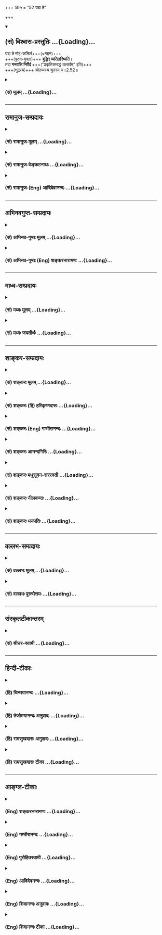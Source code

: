 +++
title = "52 यदा ते"

+++
<div class="js_include" newlevelforh1="2" title="(सं) विश्वास-प्रस्तुतिः" unfilled url="/mahAbhAratam/shlokashaH/06-bhIShma-parva/03-bhagavad-gItA-parva/saMskRtam/vishvAsa-prastutiH/02_sAnkhya-yogaH_sarva-/52_yadA_te.md">
<details open><summary><h2>(सं) विश्वास-प्रस्तुतिः ...{Loading}...</h2></summary>

यदा ते मोह-कलिलं+++(=गहनं)+++  
+++(पुरुष-युक्ता)+++ **बुद्धिर् व्यतितरिष्यति**।  
तदा **गन्तासि निर्वेदं** +++("प्रकृतिसम्बद्धं तत्सर्वम्" इति)+++  
+++(क्षुद्रस्य)+++ श्रोतव्यस्य श्रुतस्य च॥2.52॥
</details>
</div>
<div class="js_include collapsed" newlevelforh1="3" title="(सं) मूलम्" unfilled url="/mahAbhAratam/shlokashaH/06-bhIShma-parva/03-bhagavad-gItA-parva/saMskRtam/mUlam/02_sAnkhya-yogaH_sarva-/52_yadA_te.md">
<details><summary><h3>(सं) मूलम् ...{Loading}...</h3></summary>

यदा ते मोहकलिलं बुद्धिर्व्यतितरिष्यति।  
तदा गन्तासि निर्वेदं श्रोतव्यस्य श्रुतस्य च।।2.52।।
</details>
</div>


_________________
## रामानुज-सम्प्रदायः
<div class="js_include collapsed" newlevelforh1="3" title="(सं) रामानुजः मूलम्" unfilled url="/mahAbhAratam/shlokashaH/06-bhIShma-parva/03-bhagavad-gItA-parva/saMskRtam/rAmAnujaH/mUlam/02_sAnkhya-yogaH_sarva-/52_yadA_te.md">
<details><summary><h3>(सं) रामानुजः मूलम् ...{Loading}...</h3></summary>

।।2.52।। उक्तप्रकारेण कर्मणि वर्तमानस्य तया वृत्त्या निर्धूतकल्मषस्य
**ते बुद्धिः यदा मोहकलिलम्** अत्यल्पफलसङ्गहेतुभूतं मोहरूपं कलुषं
**व्यतितरिष्यति।** तदा अस्मत्त इतः पूर्वं त्याज्यतया श्रुतस्य फलादेः
इतः पश्चात् **श्रोतव्यस्य** च कृते स्वयम् एव निर्वेदं गन्तासि
गमिष्यसि।  
योगे त्विमां श्रृणु इत्यादिना उक्तस्य आत्मयाथात्म्यज्ञानपूर्वकस्य
बुद्धिविशेषसंस्कृतकर्मानुष्ठानस्य लक्षणभूतं योगाख्यं फलम् आह  

</details>
</div>
<div class="js_include collapsed" newlevelforh1="3" title="(सं) रामानुजः वेङ्कटनाथः" unfilled url="/mahAbhAratam/shlokashaH/06-bhIShma-parva/03-bhagavad-gItA-parva/saMskRtam/rAmAnujaH/venkaTanAthaH/02_sAnkhya-yogaH_sarva-/52_yadA_te.md">
<details><summary><h3>(सं) रामानुजः वेङ्कटनाथः ...{Loading}...</h3></summary>

।।2.52।। यदा इति श्लोकेन मोहतरणहेतुं प्रकृतं दर्शयति उक्तेति।
पुण्यपापरूपसांसारिककर्मणा हि  
मोहः स च फलाभिसन्ध्यादिरहितकर्मणा निवर्त्यः। ततः कारणाभावात्कार्याभाव
इति भावः। अत्यल्पफलसङ्गहेतुभूतमित्यनेन मोहस्येदानीं
निर्वेदप्रतिबन्धकत्वमुच्यते। मोहस्वरूपातिरिक्तस्य तत्साध्यस्य
कालुष्यस्याभावात्मोहरूपमित्युक्तम्। कलुषशब्दोऽत्र कालुष्यपरः। अस्मत्त इति
आप्ततमेभ्य इति भावः। त्याज्यतयेति निर्वेदयोगत्वायोक्तम्। न हि श्रोतव्येषु
श्रुतेषु च उपादेयांशो निर्वेदहेतुः। यद्वाश्रोतव्यस्य
इत्यस्योपादेयत्वायश्रुतस्य इत्यत्र त्याज्यतयेति विशेषणम्।
हेयसङ्गमुपादेयवैतृष्ण्यं च परामृश्य भवति हि निर्वेदः। स च स्वावज्ञारूपः।
यथाहुर्गन्धर्ववेदिनः तत्त्वज्ञानापदीर्ष्यादेर्निर्वेदः स्वावमाननम्
द.रू.4।9 इति। श्रोतव्यस्येत्यादेः सम्बन्धसामान्यषष्ठ्या
विवक्षितविशेषकथनं कृत इति। स्वयमेवेति। अस्मद्वाक्यादिनिरपेक्ष
इत्यर्थः। गन्तासि इत्यत्र पदभेदभ्रमं निरस्यति गमिष्यसीति। गन्तासि इत्यत्र
द्वितीयान्वयात्तृजन्तत्वं न युज्यते। तृन्नन्तत्वे तु भविष्यत्त्वविवक्षा
न स्वारसिकी। अतो लु़डन्ततयैकपद्यं युक्तम्। एवंजेतासि इति वक्ष्यमाणेऽपि।
अनद्यतनविहितलुडन्तोऽपिशब्दोव्यतितरिष्यति इत्येतत्तुल्यतया
भविष्यन्मात्रार्थेन व्याख्यात इति।  
  
  

</details>
</div>
<div class="js_include collapsed" newlevelforh1="3" title="(सं) रामानुजः (Eng) आदिदेवानन्दः" unfilled url="/mahAbhAratam/shlokashaH/06-bhIShma-parva/03-bhagavad-gItA-parva/saMskRtam/rAmAnujaH/english/AdidevAnandaH/02_sAnkhya-yogaH_sarva-/52_yadA_te.md">
<details><summary><h3>(सं) रामानुजः (Eng) आदिदेवानन्दः ...{Loading}...</h3></summary>

2.52 If you act in this manner and get freed from impurities, your intellect will pass beyond the tangle of delusion. The dense impurity of sin is the nature of that delusion which generates attachment to infinitesimal results, of which you have already heard much from us and will hear more later on. You will then immediately feel, of your own accord, renunciation or feeling of disgust for them all. Sri Krsna now teaches the goal called self-realisation (Yoga) which results from the performance of duty as taught in the passage beginning with 'Now, listen to this with regard to Karma Yoga' (2.39) which is based on the knowledge of the real nature of the self gained through the refinement of the mind.

</details>
</div>


_________________
## अभिनवगुप्त-सम्प्रदायः
<div class="js_include collapsed" newlevelforh1="3" title="(सं) अभिनव-गुप्तः मूलम्" unfilled url="/mahAbhAratam/shlokashaH/06-bhIShma-parva/03-bhagavad-gItA-parva/saMskRtam/abhinava-guptaH/mUlam/02_sAnkhya-yogaH_sarva-/52_yadA_te.md">
<details><summary><h3>(सं) अभिनव-गुप्तः मूलम् ...{Loading}...</h3></summary>

।।2.54 2.55।। यदा ते इति। श्रुतीति। तत्र च योगबुद्धिप्राप्त्यबसरे तव
स्फुटमेवेदमभिज्ञानम् श्रोतव्यस्य +++(S omits श्रोतव्यस्य)+++ श्रुतस्य
अभिलष्यमाणस्य च +++(N वा instead of च)+++ आगमस्य उभस्यापि निर्वेदभावत्वम् +++(SK
भाक्त्वम्)+++। अनेन चेदमुक्तम् अविद्यापद +++(N अविद्यमद)+++
निपतितप्रमात्रनुग्राहकशास्त्रश्रवणसंस्कारविप्रलम्भमहिमा अयं यत्
तवास्थाने कुलक्षयादिदोषदर्शनम्। तत्तु तथाशासनबहुमानविगलने विगलिष्यति
इति।  

</details>
</div>
<div class="js_include collapsed" newlevelforh1="3" title="(सं) अभिनव-गुप्तः (Eng) शङ्करनारायणः" unfilled url="/mahAbhAratam/shlokashaH/06-bhIShma-parva/03-bhagavad-gItA-parva/saMskRtam/abhinava-guptaH/english/shankaranArAyaNaH/02_sAnkhya-yogaH_sarva-/52_yadA_te.md">
<details><summary><h3>(सं) अभिनव-गुप्तः (Eng) शङ्करनारायणः ...{Loading}...</h3></summary>

2.52 See Comment under 2.53

</details>
</div>


_________________
## माध्व-सम्प्रदायः
<div class="js_include collapsed" newlevelforh1="3" title="(सं) मध्वः मूलम्" unfilled url="/mahAbhAratam/shlokashaH/06-bhIShma-parva/03-bhagavad-gItA-parva/saMskRtam/madhvaH/mUlam/02_sAnkhya-yogaH_sarva-/52_yadA_te.md">
<details><summary><h3>(सं) मध्वः मूलम् ...{Loading}...</h3></summary>

।।2.52।। कियत्पर्यन्तमवश्यं कर्तव्यानि मुमुक्षुणैवं कर्माणीत्याह यदेति।
निर्वेदं नितरां लाभम्। प्रयोगात् तस्माद्ब्राह्मणः पाण्डित्यं निर्विद्य
बृ.उ.3।5।1 इत्यादि। न हि तत्र वैराग्यमुपपद्यते तथा सति पाण्डित्यादिति
स्यात्।  
न च ज्ञानिनां भगवन्महिमादिश्रवणेन विरक्तिर्भवति। आत्मारामा हि मुनयो
निर्ग्राह्या (निर्ग्रन्था) अप्युरुक्रमे। कुर्वन्त्यहैतुकीं
भक्तिमित्थम्भूतगुणो हरिः भाग.1।7।10 इति वचनात् अनुष्ठानाच्च शुकादीनाम्।
न च तेषां फलं सुखं नास्ति तस्यैव महत्सुखत्वात्। तेषांया
निर्वृतिस्तनुभृतां तव पादपद्मध्यानाद्भवज्जनकथाश्रवणेन वा स्यात्।
साब्रह्मणि स्वमहिमन्यपि नाथ मा भूत्किम्वन्तकासि लुलितात्पततां विमानात्
भाग.4।9।10 इत्यादिवचनात्। तेषामप्युपासनादिफलस्य साधितत्वात्
तारतम्याधिगतेश्च।  
तथाहि यदि तारतम्यं न स्यात्नात्यन्तिकं विगणयन्त्यपि ते प्रसादं
भाग.3।15।48नैकात्मतां मे स्पृहयन्ति केचित् भाग.2।25।34एकत्वमप्युत
दीयमानं न गृह्णन्ति इति मुक्तिमप्यनिच्छतामपि मोक्ष एव फलम्। तमिच्छतामपि
भवति सुप्रतीकादीनाम्। कथमनिच्छतां स्तुतिरुपपन्ना स्यात् वचनाच्च। यथा
भक्तिविशेषोऽत्र दृश्यते पुरुषोत्तमे। तथा मुक्तिविशेषोऽपि ज्ञानिनां
लिङ्गभेदने इति। योगिनां भिन्नलिङ्गानामाविर्भूतस्वरूपिणाम्। प्राप्तानां
परमानन्दं तारतम्यं सदैव हि इति। न त्वामतिशयिष्यन्ति मुक्तावपि कदाचन।
मद्भक्तियोगाज्ज्ञानाच्च सर्वानतिशयिष्यसि इति च। साम्यवचनं तु
प्राचुर्यविषयम् दुःखाभावविषयं च। तथा चोक्तम् दुःखाभावः परानन्दो
लिङ्गभेदः समो मतः। तथापि परमानन्दो ज्ञानभेदात्तु भिद्यते इति
नारायणाष्टाक्षरकल्पे। अतो न वैराग्यं श्रुतादावत्र विवक्षितम्। न च
सङ्कोचे मानं किञ्चिद्विद्यमान इतरत्र प्रयोगे महद्भिः श्रवणीयस्य श्रुतस्य
च वेदादेः फलं प्राप्स्यसीत्यर्थः।  

</details>
</div>
<div class="js_include collapsed" newlevelforh1="3" title="(सं) मध्वः जयतीर्थः" unfilled url="/mahAbhAratam/shlokashaH/06-bhIShma-parva/03-bhagavad-gItA-parva/saMskRtam/madhvaH/jayatIrthaH/02_sAnkhya-yogaH_sarva-/52_yadA_te.md">
<details><summary><h3>(सं) मध्वः जयतीर्थः ...{Loading}...</h3></summary>

।।2.52।। यदा ते इति श्लोके योगसम्बन्धि न किमप्युच्यत इत्यतस्तत्सङ्गतिमाह
**किय**दिति। एवं फलकामनादिवर्जितानि
ईश्वराराधनरूपाणीत्याकाङ्क्षायामाहेत्यर्थः। नन्वियमाकाङ्क्षैवानुपपन्ना
योगो हि ज्ञानफलसाधनतयोपदिष्टः साधनं च साध्यप्राप्तिपर्यन्तमनुष्टेयमिति
प्रसिद्धमेव। नियतपूर्वक्षणवृत्ति कारणं इति तल्लक्षणम्। उच्यते योगो हि न
साक्षाज्ज्ञानसाधनम् किन्तु श्रवणादिकमेव प्रमितेः प्रमाणफलत्वात्।
योगस्त्वदृष्टद्वारा सत्त्वशुद्धिमुत्पाद्य श्रवणादीनामुपकरोति उपकारस्य च
द्वयी गतिर्दृष्टा अतो युक्तैवेयमाकाङ्क्षेति। तथापि जिज्ञासुनेति
वक्तव्यम्। सत्यम् मोक्षसाधनज्ञानार्थिनेत्येतावतोऽर्थस्य ग्रहणाय
मुमुक्षुणेत्युक्तम्। निर्वेदं वैराग्यमित्यन्यथाप्रतीतिनिरासायाह
**निर्वेद**मिति। ननु निरः पूर्वो विदिर्वैराग्ये रूढः  
  
तत्कुतो लाभार्थतेत्यत आह **प्रयोगादि**ति। अस्यामपि श्रुतौ
वैराग्यार्थता किं न स्यात् इत्यत आह  **न ही**ति। कुतो नोपपद्यत इत्यत
आह **तथा सती**ति। जुगुप्साविरामप्रमादार्थानामुपसङ्ख्यानम् इति
कात्यायनवचनात्पाण्डित्यस्य विरामार्थधातुयोगबलेनापादानत्वप्राप्तौ अपादाने
पञ्चमी स्यात् न द्वितीयेत्यर्थः। इदमत्राभिप्रेतम् निरुपसर्गः
सत्तार्थस्यैव विदेरर्थं बाधित्वा तं वैराग्यार्थं व्यवस्थापयति निर्विद्यत
इति कर्तरि प्रयोगदर्शनात्। लाभार्थस्य विदेरर्थं विशिनष्ट्येव
केवलम्। निर्विन्दतिनिर्विन्दते इति वैराग्ये तत्प्रयोगादर्शनादिति।
अथवाऽस्तु सर्वत्र निरो धात्वर्थबाधकत्वम् विशेषकत्वमपि क्वचित् किं न
स्यात् व्याददातीत्यादावुभयदर्शनादिति।  
न केवलं गीतायां प्रयोगाल्लाभार्थता किन्तु वैराग्यार्थतानुपपत्तेश्चेत्याह
**न चे**ति। अनेनान्तःकरणस्य मोहकलिलातिक्रमो नाम ज्ञानप्राप्तिरिति
सूचितं भवति। आदिपदेन तदुपयुक्तं गृह्यते कुतो न भवति इत्यत आह
**आत्मारामा** इति। भक्तिं श्रवणादिलक्षणाम्। कस्य वा महतीमेतामात्मारामः
समभ्यसत् इत्यस्योत्तरत्वात् अनुष्ठानाच्च श्रवणादेरिति शेषः। ननु
शुक्रादीनां श्रवणाद्यनुष्ठानेऽपि फलं नास्ति तत्फलस्य ज्ञानस्य
प्राप्तत्वात्। फलाभावानुसन्धानमेव चात्र वैराग्यशब्देनाभिप्रेतम्। यथाऽऽह
मायावादीतदा श्रोतव्यं श्रुतं च निष्फलं प्रतिपद्यत इत्यभिप्रायः शां.भा.
इति। अनुष्ठानं तु लोकसङ्ग्रहार्थं संस्काराद्वेत्यत आह **न चे**ति। कुतो
नेत्यत आह **तस्यैवे**ति। तस्यैव श्रवणादेरेव स्थान्यादेशोक्तिव्यत्ययेन
द्वन्द्वेऽल्पाच्तरस्य परनिपातेन चआन्महतः समानाधिकरणजातीययोः अष्टा.6।3।46
इत्यस्य विधेरनित्यत्वज्ञापनात्महत्तत्त्वाद्विकुर्वाणात् भाग.3।5।29
इत्यादिप्रयोगदर्शनाच्च महत्सुखत्वादिति युक्तम्। तथापि श्रवणादिकमेव कथं
सुखम् उत्तरक्षण एव महासुखोदयादैक्योषचार इत्यदोषः। तिष्ठतु तावत्
कालान्तरभावि महत्फलमित्येवशब्दः। नन्वस्मदादीनां श्रवणोत्तरक्षणे सुखं
नोत्पद्यत इत्यत आह **तेषा**मिति रसिकानामित्यर्थः। न हि
पितृजीवनादिवार्ताश्रवणेनान्येषामिव न पुत्रस्यापि सुखेनोत्पत्तव्यमिति।
अस्तु सम्भावना निश्चयस्तु कुतः इत्यत आह **ये**ति। भवतो भवज्जनानां च
स्वमहिमन्याविर्भूतस्वरूपे आब्रह्मण्यल्पमुक्ते। न केवलं तात्कालिकं सुखं
तत्फलम् किन्तु मुक्तावानन्दवृद्धिश्चेत्याह **तेषा**मिति। ज्ञानिनामपि
ज्ञानोत्तरस्याप्यनुष्ठानस्य यदि फलं
स्यात्तर्ह्यनुष्ठानस्यैकविध्यनियमासम्भवात्। स्वर्गवदपवर्गेऽपि तारतम्यं
प्रसज्येत। न च तद्युक्तम् अप्रमाणिकत्वात् प्रमाणविरुद्धत्वाच्चेत्यतो
नेदमनिष्टमिति भावेनाह **तारतम्ये**ति। प्रमाणविरोधाभावाच्चेति चार्थः।  
कुतः प्रमाणान्मुक्ततारतम्याधिगतिः इत्यतोऽर्थापत्तिं तावदाह
**तथाही**ति। यदि मुक्तानां तारतम्यं न स्यात् तदा
मुक्तिमप्यनिच्छतामेकान्तिनां मोक्षमात्रफलं तं मोक्षमिच्छतामपि
सुप्रतीकादीनां मोक्षो भवतीत्यङ्गीकार्य स्यात्। तथा च नात्यन्तिकमिति
मोक्षमनिच्छतां स्तुतिः कथमुपपन्ना स्यात् निमित्ताभावात् अतः
स्तुत्यन्यथानुपपत्त्येच्छतां मुक्तेरनिच्छतां मुक्तिरधिकेति गम्यते
इत्यर्थः। आत्यन्तिकं मुक्तिहेतुम्। एकात्मतां सायुज्यम्। एकत्वमपि तदेव।
आगमाच्च तारतम्याधिगतिरित्याह **वचनाच्चे**ति। आविर्भूतस्वरूपिणामिति
कर्मधारयादतिशयार्थे इनिः। अनेन
जीवन्मुक्तावैश्वर्यतारतम्येनार्थापत्तेरन्यथोपपत्तिः परिहृतालिङ्गभेदने
भिन्नलिङ्गानां इत्याद्युक्तेः। परमं साम्यमुपैति मुं.उ.3।1।3
इत्यादिवचनविरुद्धं मुक्ततारतम्यमित्यत आह **साम्ये**ति। प्राचुर्यं
पूर्णत्वम्। कुत एतत् उक्तप्रमाणविरोधात् विशेषवचनाच्चेत्याह
**तथाचे**ति। यद्यपि परानन्दोऽलम्बुद्धिगोचरत्वमात्रेण समः तथापि न च
ज्ञानिनामित्यादिनोक्तमर्थमुपसंहरति **अत** इति। अस्तु तर्हि
भगवन्महिमादिव्यतिरिक्तश्रुतादौ वैराग्यमत्र विवक्षितमित्यत आह **न
चे**ति। निर्वेदशब्दस्य वैराग्यार्थकत्वे निश्चिते
तद्बलाच्छ्रोतव्यादिशब्दस्यार्थसङ्कोचः क्रियेतापि। इतरत्र नितरां लाभे
तस्य प्रयोगे विद्यमाने निर्मूलं सङ्कोचकल्पनमित्यर्थः। ननु लाभार्थतायामपि
असच्छास्त्रादिव्युदासाय सङ्कोचः कार्य एवेत्याह **महद्भि**रिति।
अयोग्यतयैव तन्निरासः प्रकरणाद्वेति भावः।  

</details>
</div>


_________________
## शाङ्कर-सम्प्रदायः
<div class="js_include collapsed" newlevelforh1="3" title="(सं) शङ्करः मूलम्" unfilled url="/mahAbhAratam/shlokashaH/06-bhIShma-parva/03-bhagavad-gItA-parva/saMskRtam/shankaraH/mUlam/02_sAnkhya-yogaH_sarva-/52_yadA_te.md">
<details><summary><h3>(सं) शङ्करः मूलम् ...{Loading}...</h3></summary>

।।2.52।।  
  
**यदा** यस्मिन्काले **ते** तव **मोहकलिलं** मोहात्मकमविवेकरूपं
कालुष्यं येन आत्मानात्मविवेकबोधं कलुषीकृत्य विषयं प्रत्यन्तःकरणं
प्रवर्तते तत् तव **बुद्धिः व्यतितरिष्यति** व्यतिक्रमिष्यति
अतिशुद्धभावमापत्स्यते इत्यर्थः। **तदा** तस्मिन् काले **गन्तासि**
प्राप्स्यसि **निर्वेदं** वैराग्यं **श्रोतव्यस्य श्रुतस्य च** तदा
श्रोतव्यं श्रुतं च ते निष्फलं प्रतिभातीत्यभिप्रायः।।  
मोहकलिलात्ययद्वारेण लब्धात्मविवेकजप्रज्ञः कदा कर्मयोगजं फलं
परमार्थयोगमवाप्स्यामीति चेत् तत् श्रृणु  
  

</details>
</div>
<div class="js_include collapsed" newlevelforh1="3" title="(सं) शङ्करः (हि) हरिकृष्णदासः" unfilled url="/mahAbhAratam/shlokashaH/06-bhIShma-parva/03-bhagavad-gItA-parva/saMskRtam/shankaraH/hindI/harikRShNadAsaH/02_sAnkhya-yogaH_sarva-/52_yadA_te.md">
<details><summary><h3>(सं) शङ्करः (हि) हरिकृष्णदासः ...{Loading}...</h3></summary>

।।2.52।। योगानुष्ठानजनित सत्त्वशुद्धिसे उत्पन्न हुई बुद्धि कब प्राप्त
होती है इसपर कहते हैं  
  
जब तेरी बुद्धि मोहकलिलको अर्थात् जिसके द्वारा आत्मानात्मके
विवेकविज्ञानको कलुषित करके अन्तःकरण विषयोंमें प्रवृत्त किया जाता है उस
मोहात्मक अविवेककालिमाको उल्लङ्घन कर जायगी अर्थात् जब तेरी बुद्धि बिल्कुल
शुद्ध हो जायगी।  
तब उस समय तू सुननेयोग्यसे और सुने हुएसे वैराग्यको प्राप्त हो जायगा।
अर्थात् तब तेरे लिये सुननेयोग्य और सुने हुए ( सब विषय ) निष्फल हो जायँगे
यह अभिप्राय है।  

</details>
</div>
<div class="js_include collapsed" newlevelforh1="3" title="(सं) शङ्करः (Eng) गम्भीरानन्दः" unfilled url="/mahAbhAratam/shlokashaH/06-bhIShma-parva/03-bhagavad-gItA-parva/saMskRtam/shankaraH/english/gambhIrAnandaH/02_sAnkhya-yogaH_sarva-/52_yadA_te.md">
<details><summary><h3>(सं) शङ्करः (Eng) गम्भीरानन्दः ...{Loading}...</h3></summary>

2.52 When is attained that wisdom which arises from the purification of
the mind brought about by the pursuit of (karma-) yoga; This is being
stated: Yada, when, \[Yada: when maturity of discrimination is
attained.\] at the time when; te, your; buddhih, mind; vyatitarisyati,
will go beyond, cross over; moha-kalilam, the turbidity of delusion, the
dirt in the form of delusion, in the form of non-discrimination, which,
after confounding one's understanding about the distinction between the
Self and the not-Self, impels the mind towards objects that is to say,
when your mind will attain the state of purity; tada, then, \[Tada:
then, when the mind, becoming purified, leads to the rise of
discrimination, which in turn matures into detachment.\] at that time;
gantasi, you will acire; nirvedam, despassion; for srotavyasya, what has
to be heard; ca, and; srutasya, what has been heard. The idea implied is
that, at that time what has to be heard and what has been heard \[What
has to be heard৷৷.has been heard, i.e. the scriptures other than those
relating to Self-knowledge. When discrimination referred to above gets
matured, then the fruitlessness of all things other than Self-knowledge
becomes apparent.\] becomes fruitless.

</details>
</div>
<div class="js_include collapsed" newlevelforh1="3" title="(सं) शङ्करः आनन्दगिरिः" unfilled url="/mahAbhAratam/shlokashaH/06-bhIShma-parva/03-bhagavad-gItA-parva/saMskRtam/shankaraH/AnandagiriH/02_sAnkhya-yogaH_sarva-/52_yadA_te.md">
<details><summary><h3>(सं) शङ्करः आनन्दगिरिः ...{Loading}...</h3></summary>

।।2.52।। यस्मिन्कर्मणि क्रियमाणे परमार्थदर्शनलक्षणा बुद्धिरुद्देश्यतया
युज्यते तस्मात्कर्मणः सकाशादितरत्कर्म
तथाविधोद्देश्यभूतबुद्धिसंबन्धविधुरमतिशयेन निष्कृष्यते ततश्च
परमार्थबुद्धिमुद्देश्यत्वेनाश्रित्य कर्मानुष्ठातव्यं
परिच्छिन्नफलान्तरमुद्दिश्य तदनुष्ठाने कार्पण्यप्रसङ्गात् किञ्च
परमार्थबुद्धिमुद्देश्यमाश्रित्य कर्मानुतिष्ठतः करणशुद्धिद्वारा
परमार्थदर्शनसिद्धौ जीवत्येव देहे सुकृतादि हित्वा मोक्षमधिगच्छति। तथाच
परमार्थदर्शनलक्षणयोगार्थं मनो धारयितव्यं योगशब्दितं हि
परमार्थदर्शनमुद्देश्यतया कर्मस्वनुतिष्ठतो नैपुण्यमिष्यते यदि च
परमार्थदर्शनमुद्दिश्य तद्युताः सन्तः समारभेरन्कर्माणि तदा
तदनुष्ठानजनितबुद्धिशुद्ध्या ज्ञानिनो भूत्वा कर्मजं फलं परित्यज्य
निर्मुक्तबन्धना मुक्तिभाजो भवन्तीत्येवमस्मिन्पक्षे श्लोकत्रयाक्षराणि
व्याख्यातव्यानि। यथोक्तबुद्धिप्राप्तिकालं प्रश्नपूर्वकं प्रकटयति
**योगेति।** श्रुतं श्रोतव्यं दृष्टं द्रष्टव्यमित्यादौ
फलाभिलाषप्रतिबन्धान्नोक्ता बुद्धिरुदेष्यतीत्याशङ्क्याह **यदेति।**
विवेकपरिपाकावस्था कालशब्देनोच्यते। कालुष्यस्य दोषपर्यवसायित्वं
दर्शयन्विशिनष्टि **येनेति।** तदनर्थरूपं कालुष्यं तवेत्यन्वयार्थं
पुनर्वचनम्। बुद्धिशुद्धिफलस्य विवेकस्य प्राप्त्या वैराग्यप्राप्तिं
दर्शयति **तदेति।** अध्यात्मशास्त्रातिरिक्तं शास्त्रं श्रोतव्यादिशब्देन
गृह्यते। उक्तं वैराग्यमेव स्फोरयति **श्रोतव्यमिति।** यथोक्तविवेकसिद्धौ
सर्वस्मिन्ननात्मविषये नैष्फल्यं प्रतिभातीत्यर्थः।  

</details>
</div>
<div class="js_include collapsed" newlevelforh1="3" title="(सं) शङ्करः मधुसूदन-सरस्वती" unfilled url="/mahAbhAratam/shlokashaH/06-bhIShma-parva/03-bhagavad-gItA-parva/saMskRtam/shankaraH/madhusUdana-sarasvatI/02_sAnkhya-yogaH_sarva-/52_yadA_te.md">
<details><summary><h3>(सं) शङ्करः मधुसूदन-सरस्वती ...{Loading}...</h3></summary>

।।2.52।। एवं कर्माण्यनुतिष्ठतः कदा मे सत्त्वशुद्धिः स्यादित्यत आह न
ह्येतावता कालेन सत्त्वशुद्धिर्भवतीति  
  
कालनियमोऽस्ति किंतु यदा यस्मिन्काले ते तव बुद्धिरन्तःकरणं मोहकलिलं
व्यतितरिष्यति अविवेकात्मकं कालुष्यं अहमिदं
ममेदमित्याद्यज्ञानविलसितमतिगहनं व्यतिकमिष्यति। रजस्तमोमलमपहाय
शुद्धभावमापत्स्यत इति यावत्। तदा तस्मिन्काले श्रोतव्यस्य श्रुतस्य च
कर्मफलस्य निर्वेदं वैतृष्ण्यं गन्तासि प्राप्तासि प्राप्नोषि। परीक्ष्य
लोकान्कर्मचितान्ब्राह्मणो निर्वेदमायात् इति श्रुतेः। निर्वेदेन
फलेनान्तःकरणशुद्धिं ज्ञास्यसीत्यभिप्रायः।  

</details>
</div>
<div class="js_include collapsed" newlevelforh1="3" title="(सं) शङ्करः नीलकण्ठः" unfilled url="/mahAbhAratam/shlokashaH/06-bhIShma-parva/03-bhagavad-gItA-parva/saMskRtam/shankaraH/nIlakaNThaH/02_sAnkhya-yogaH_sarva-/52_yadA_te.md">
<details><summary><h3>(सं) शङ्करः नीलकण्ठः ...{Loading}...</h3></summary>

।।2.52।। कदा मनीषिणो भवन्तीत्यत आह **यदेति।** ते तव मोहः
इष्टानिष्टवियोगसंयोगजपरितापजन्यं वैचित्यं तदेव कलिलमिव कलिलं कालुष्यं
बुद्धिगतं बुद्धिर्व्यतितरिष्यति व्यतिक्रमिष्यति बुद्धिः प्रसन्ना
भविष्यति तदा श्रोतव्यस्य शास्त्रभागस्य श्रुतस्य च निर्वेदं वैराग्यं
गन्तासि। अयं भावः मलिनायां बुद्धावसकृद्गृहीतस्यापि
शास्त्रार्थस्याफुरणाच्छ्रोतव्यं श्रुतं च वृथैव तद्वच्छुद्धायामपि बुद्धौ
सद्यः शास्त्रार्थस्फुरणात्तयोर्वैयर्थ्यमित्युभयथापि तत्र निर्वेद उचितः।
प्रसन्ना च बुद्धिर्निग्रहीतुं योग्या भवतीति श्रवणादिकं त्यक्त्वा
ध्याननिष्ठ एव भवेदिति।  

</details>
</div>
<div class="js_include collapsed" newlevelforh1="3" title="(सं) शङ्करः धनपतिः" unfilled url="/mahAbhAratam/shlokashaH/06-bhIShma-parva/03-bhagavad-gItA-parva/saMskRtam/shankaraH/dhanapatiH/02_sAnkhya-yogaH_sarva-/52_yadA_te.md">
<details><summary><h3>(सं) शङ्करः धनपतिः ...{Loading}...</h3></summary>

।।2.52 2.53।। साङ्ख्यं बुद्धिं सदा प्राप्स्यामि यदर्थं कर्मानुष्ठानं
भवतोपदिश्यत इत्यत आह **यदेति।** यदा यस्यामवस्थायां तव
बुद्धिर्मोहात्मकमविवेकरुपं कालुष्यं व्यतिक्रमिष्यति तदा तस्यामवस्थायां
श्रोतव्यस्य श्रुतस्य च वैराग्यं प्राप्तासि। पूर्वं
श्रुतिभिरनेकसाध्यसाधनश्रवणैर्विप्रतिपन्ना विक्षिप्ता
श्रुतश्रोतवययोर्निर्वेदं लब्ध्वा यदा समाधीयते चित्तमस्मिन्निति
समाधिरात्मा तस्मिन्निश्चला विक्षेपरहिता स्थास्यति स्थिरीभूता भविष्यति
तदा योगं साङ्ख्ययोगमवाप्स्यसीति द्वयोरर्थः। यद्वा
योगानुष्ठानजनितसत्त्वशुद्धिजा वैराग्यादीतरसाधनसहिता
नित्यानित्यवस्तुविवेकरुपा ज्ञानाधिकारसंपादिका बुद्धिः कदा प्राप्यत इत्यत
आह **यदेति।** यदा तव बुद्धिर्मोहात्मकमविवेकरुपं कालुष्यं
चित्ताशुद्धिजं व्यतितरिष्यति तदा श्रोतव्यस्य श्रुतस्य च कर्मफलस्य
निर्वेदं गन्तासि। चित्तशुद्धिद्वारा लब्धात्मविवेकबुद्धिः कर्मयोगजं फलं
परमात्मयोगं कदाप्स्यसीति तच्छृणु **श्रुतीति।**
प्राग्वद्य्वाख्यानद्वयमपि भाष्याल्लभ्यत इति बोधम।  

</details>
</div>


_________________
## वल्लभ-सम्प्रदायः
<div class="js_include collapsed" newlevelforh1="3" title="(सं) वल्लभः मूलम्" unfilled url="/mahAbhAratam/shlokashaH/06-bhIShma-parva/03-bhagavad-gItA-parva/saMskRtam/vallabhaH/mUlam/02_sAnkhya-yogaH_sarva-/52_yadA_te.md">
<details><summary><h3>(सं) वल्लभः मूलम् ...{Loading}...</h3></summary>

।।2.52 2.53।। कदा तत्पदमहं प्राप्स्यामि इत्यपेक्षायामाह यदेति द्वाभ्याम्।
निश्चला विशोकधैर्यादिवती ते यदा बुद्धिर्व्यवसायात्मिकैव तदा श्रोतव्यस्य
श्रुतस्य च त्रैगुण्यस्य कर्मफलस्य निर्वेदं वैराग्यं प्राप्स्यसि।
तस्यात्रानुपादेयत्वेन जिज्ञासां न करिष्यसीत्यर्थः। तादृशी सती ते
बुद्धिरचला यदा समाधीयते तदा योगं योगस्वरूपं यास्यसि ततश्च
कार्यसिद्धिः।  

</details>
</div>
<div class="js_include collapsed" newlevelforh1="3" title="(सं) वल्लभः पुरुषोत्तमः" unfilled url="/mahAbhAratam/shlokashaH/06-bhIShma-parva/03-bhagavad-gItA-parva/saMskRtam/vallabhaH/puruShottamaH/02_sAnkhya-yogaH_sarva-/52_yadA_te.md">
<details><summary><h3>(सं) वल्लभः पुरुषोत्तमः ...{Loading}...</h3></summary>

  
  
।।2.52।। ननु तत्प्राप्तिः कदा स्यात् इत्यत आह यदा त इति। ते बुद्धिर्यदा
मोहकलिलं मोहगहनं लौकिकेषु देहादिषु विशेषेणाऽतितरिष्यति तदा निर्वेदं
मोक्षं गमिष्यसि। श्रोतव्यस्य अग्रे प्रोच्यमानस्य शास्त्रतो वा श्रुतस्य च
निर्वेदं तदैव गन्तासि। यद्वा च पुनः। श्रुतस्य पूर्वोक्तसाङ्ख्यादेः। यदा
ते बुद्धिर्मोहकलिलं विशेषेण अतितरिष्यति तदा श्रोतव्यस्य भक्तिमार्गस्य
निर्वेदं गन्तासि। अत्रायं भावः यावत्पर्यन्तं कर्मादिमार्गेषु
मोहस्तावद्भक्तिमार्गफलं न भवति तस्यानन्यसाध्यत्वात्। अत एवाग्रे
तथैवोपदेष्टव्यः। अधुनाऽधिकाराभावान्नोपदिश्यते अधिकारसम्पत्त्यर्थं च
सूचितः।  
  
  
  

</details>
</div>


_________________
## संस्कृतटीकान्तरम्
<div class="js_include collapsed" newlevelforh1="3" title="(सं) श्रीधर-स्वामी" unfilled url="/mahAbhAratam/shlokashaH/06-bhIShma-parva/03-bhagavad-gItA-parva/saMskRtam/shrIdhara-svAmI/02_sAnkhya-yogaH_sarva-/52_yadA_te.md">
<details><summary><h3>(सं) श्रीधर-स्वामी ...{Loading}...</h3></summary>

।।2.52।। कदा तत्पदमहं प्राप्स्यामीत्यपेक्षायामाह **यदेति** द्वाभ्याम्।
मोहो देहादिष्वात्मबुद्धि तदेव कलिलंकलिलं गहनं विदुः इत्यभिधानकोशस्मृतेः।
ततश्चायमर्थः। एवं पमेश्वराराधने क्रियमाणे यदा तत्प्रसादेन तव
बुद्धिर्देहाभिमानलक्षणं मोहमयं गहनं दुर्गं विशेषेणातितरिष्यति तदा
श्रोतव्यस्य श्रुतस्यार्थस्य च निर्वेदं वैराग्यं गन्तासि प्राप्स्यसि।
तयोरनुपादेयत्वेन जिज्ञासां न करिष्यसीत्यर्थः।  

</details>
</div>


_________________
## हिन्दी-टीकाः
<div class="js_include collapsed" newlevelforh1="3" title="(हि) चिन्मयानन्दः" unfilled url="/mahAbhAratam/shlokashaH/06-bhIShma-parva/03-bhagavad-gItA-parva/hindI/chinmayAnandaH/02_sAnkhya-yogaH_sarva-/52_yadA_te.md">
<details><summary><h3>(हि) चिन्मयानन्दः ...{Loading}...</h3></summary>

।।2.52।। मोह निवृत्ति होने पर वैराग्य प्राप्ति का आश्वासन यहाँ अर्जुन को
दिया गया है। श्रोतव्य शब्द से तात्पर्य उन सभी विषयोपभोगों से है जिनका
प्रत्यक्ष अनुभव नहीं किया गया है तथा श्रुत शब्द से सभी ज्ञान अनुभव सूचित
किये गये हैं। यह स्वाभाविक है कि बुद्धि के शुद्ध होने पर विषयोपभोग में
कोई राग नहीं रह जाता।  
  
स्वरूप से दिव्य होते हुये भी चैतन्य आत्मा मोहावरण में फँसी हुई प्रतीत
होती है। इस मोह का कारण है एक अनिर्वचनीय शक्ति माया। अव्यक्त विद्युत के
समान माया भी प्रत्यक्ष दृष्टिगोचर नहीं होती परन्तु विभिन्न रूपों में
उसकी अभिव्यक्ति से उसका अस्तित्व सिद्ध होता है।  
सभी जीवों की संरचना में माया के कार्य के निरीक्षण एवं अध्ययन से वेदान्त
के आचार्यों ने यह पाया कि मनुष्य के व्यक्तित्व के दो स्तरों पर माया की
अभिव्यक्ति दो प्रकार से होती है। बुद्धि पर आत्मस्वरूप के अज्ञान के रूप
में पड़े इस आवरण को वेदान्त में माया की आवरण शक्ति कहा गया है। बुद्धि पर
पड़े इस अज्ञान आवरण के कारण मन अनात्म जगत् की कल्पना करता है और उस जगत्
के विषय में उसकी दो धारणायें दृढ़ होती हैं कि (क) यह सत्य है और (ख) यह
अनात्मा (देह आदि) ही में हूँ। मन के स्तर पर कार्य करने वाली माया की यह
शक्ति विक्षेप शक्ति कहलाती है।  
इस श्लोक में कहा गया है कि कर्मयोग की भावना से कर्म करते रहने पर बुद्धि
की शुद्धि होती है और तब उसके लिये सम्भव होता है कि आवरण को हटाकर
आत्मस्वरूप का साक्षात्कार कर सके। इस प्रकार मोह निवृति का परिणाम है
विषयोपभोग से वैराग्य परन्तु आत्मअज्ञान के होने पर मनुष्य विषयों से ही
सुख पाने की आशा में दिनरात परिश्रम करता रहता है।  
शीत ऋतु में बादलों से सूर्य के आच्छादित होने पर मनुष्य अग्नि जलाकर उसके
समीप बैठता है किन्तु धीरेधीरे बादलों के हट जाने पर सूर्य की उष्णता का
अनुभव कर वह अग्नि के पास से उठकर धूप का आनन्द लेता है। वैसे ही
आनन्दस्वरूप के अज्ञान के कारण विषयों को पाने के लिये चल रही मनुष्य की
भागदौड़ स्वत समाप्त हो जाती है जब वह स्वस्वरूप को पहचान लेता है।  
यहाँ सम्पूर्ण जगत् का निर्देश श्रुत और श्रोतव्य इन दो शब्दों से किया गया
है। इसमें सभी इन्द्रियों द्वारा ज्ञात होने वाले विषय समाविष्ट हैं।
कर्मयोगी की बुद्धि न तो पूर्वानुभूत विषय सुखों का स्मरण करती है और न ही
भविष्य में प्राप्त होनेवाले अनुभवों की आशा।  
भाष्यकार भगवान् शंकराचार्य अगले श्लोक की संगति बताते हैं कि यदि तुम्हारा
प्रश्न हो कि मोहावरण भेदकर और विवेकजनित आत्मज्ञान को प्राप्त कर कर्मयोग
के फल परमार्थयोग को तुम कब पाओगे तो सुनो  

</details>
</div>
<div class="js_include collapsed" newlevelforh1="3" title="(हि) तेजोमयानन्दः अनुवादः" unfilled url="/mahAbhAratam/shlokashaH/06-bhIShma-parva/03-bhagavad-gItA-parva/hindI/tejomayAnandaH/anuvAdaH/02_sAnkhya-yogaH_sarva-/52_yadA_te.md">
<details><summary><h3>(हि) तेजोमयानन्दः अनुवादः ...{Loading}...</h3></summary>

।।2.52।। जब तुम्हारी बुद्धि मोहरूप दलदल (कलिल) को तर जायेगी तब तुम उन सब
वस्तुओं से निर्वेद (वैराग्य) को प्राप्त हो जाओगे; जो सुनने योग्य और सुनी
हुई हैं।।  
  

</details>
</div>
<div class="js_include collapsed" newlevelforh1="3" title="(हि) रामसुखदासः अनुवादः" unfilled url="/mahAbhAratam/shlokashaH/06-bhIShma-parva/03-bhagavad-gItA-parva/hindI/rAmasukhadAsaH/anuvAdaH/02_sAnkhya-yogaH_sarva-/52_yadA_te.md">
<details><summary><h3>(हि) रामसुखदासः अनुवादः ...{Loading}...</h3></summary>

।।2.52।। जिस समय तेरी बुद्धि मोहरूपी दलदलको तर जायगी, उसी समय तू सुने
हुए और सुननेमें आनेवाले भोगोंसे वैराग्यको प्राप्त हो जायगा।

</details>
</div>
<div class="js_include collapsed" newlevelforh1="3" title="(हि) रामसुखदासः टीका" unfilled url="/mahAbhAratam/shlokashaH/06-bhIShma-parva/03-bhagavad-gItA-parva/hindI/rAmasukhadAsaH/TIkA/02_sAnkhya-yogaH_sarva-/52_yadA_te.md">
<details><summary><h3>(हि) रामसुखदासः टीका ...{Loading}...</h3></summary>

2.52।।***व्याख्या--*** **'यदा ते मोहकलिलं
बुद्धिर्व्यतितरिष्यति'--**शरीरमें अहंता और ममता करना तथा शरीर-सम्बन्धी
माता-पिता, भाई-भौजाई, स्त्री-पुत्र, वस्तु, पदार्थ आदिमें ममता करना 'मोह'
है। कारण कि इन शरीरादिमें अहंता-ममता है नहीं, केवल अपनी मानी हुई है।
अनुकूल पदार्थ, वस्तु, व्यक्ति, घटना आदिके प्राप्त होनेपर प्रसन्न होना और
प्रतिकूल पदार्थ, वस्तु, व्यक्ति आदिके प्राप्त होनेपर उद्विग्न होना,
संसारमें--परिवारमें विषमता, पक्षपात, मात्सर्य आदि विकार होना--यह
सब-का-सब 'कलिल' अर्थात् दलदल है। इस मोहरूपी दलदलमें जब बुद्धि फँस जाती
है, तब मनुष्य किंकर्तव्यविमूढ़ हो जाता है। फिर उसे कुछ सूझता नहीं।  
यह स्वयं चेतन होता हुआ भी शरीरादि जड पदार्थोंमें अहंता-ममता करके उनके
साथ अपना सम्बन्ध मान लेता है। पर वास्तवमें यह जिन-जिन चीजोंके साथ
सम्बन्ध जोड़ता है, वे चीजें इसके साथ सदा नहीं रह सकतीं और यह भी उनके साथ
सदा नहीं रह सकता। परन्तु मोहके कारण इसकी इस तरफ दृष्टि ही नहीं जाती,
प्रत्युत यह अनेक प्रकारके नये-नये सम्बन्ध जोड़कर संसारमें अधिक-से-अधिक
फँसता चला जाता है। जैसे कोई राहगीर अपने गन्तव्य स्थानपर पहुँचनेसे पहले
ही रास्तेमें अपने डेरा लगाकर खेल-कूद, हँसी-दिल्लगी आदिमें अपना समय बिता
दे, ऐसे ही मनुष्य यहाँके नाशवान् पदार्थोंका संग्रह करनेमें और उनसे सुख
लेनेमें तथा व्यक्ति, परिवार आदिमें ममता करके उनसे सुख लेनेमें लग गया।
यही इसकी बुद्धिका मोहरूपी कलिलमें फँसना है।  
हमें शरीरमें अहंता-ममता करके तथा परिवारमें ममता करके यहाँ थोड़े ही बैठे
रहना है; इनमें ही फँसे रहकर अपनी वास्तविक उन्नति-(कल्याण-) से वञ्चित
थोड़े ही रहना है; हमें तो इनमें न फँसकर अपना कल्याण करना है--ऐसा दृढ़
निश्चय हो जाना ही बुद्धिका मोहरूपी दलदलसे तरना है। कारण कि ऐसा दृढ़
विचार होनेपर बुद्धि संसारके सम्बन्धोंको लेकर अटकेगी नहीं, संसारमें
चिपकेगी नहीं।  
  
मोहरूपी कलिलसे तरनेके दो उपाय हैं--विवेक और सेवा। विवेक (जिसका वर्णन 2।
11 30 में हुआ है) तेज होता है, तो वह असत् विषयोंसे अरुचि करा देता है।
मनमें दूसरोंकी सेवा करनेकी, दूसरोंको सुख पहुँचानेकी धुन लग जाय तो अपने
सुख-आरामका त्याग करनेकी शक्ति आ जाती है। दूसरोंको सुख पहुँचानेका भाव
जितना तेज होगा, उतना ही अपने सुखकी इच्छाका त्याग होगा। जैसे शिष्यकी
गुरुके लिये, पुत्रकी माता-पिताके लिये, नौकरकी मालिकके लिये सुख
पहुँचानेकी इच्छा हो जाती है, तो उनकी अपने सुख-आरामकी इच्छा स्वतः
सुगमतासे मिट जाती है। ऐसे ही कर्मयोगीका संसारमात्रकी सेवा करनेका भाव हो
जाता है, तो उसकी अपने सुख-भोगकी इच्छा स्वतः मिट जाती है।  
  
विवेक-विचारके द्वारा अपनी भोगेच्छाको मिटानेमें थोड़ी कठिनता पड़ती है।
कारण कि अगर विवेक-विचार अत्यन्त दृढ़ न हो, तो वह तभीतक काम देता है, जबतक
भोग सामने नहीं आते। जब भोग सामने आते हैं, तब साधक प्रायः उनको देखकर
विचलित हो जाता है। परन्तु जिसमें सेवाभाव होता है, उसके सामने
बढ़िया-से-बढ़िया भोग आनेपर भी वह उस भोगको दूसरोंकी सेवामें लगा देता है।
अतः उसकी अपने सुखआरामकी इच्छा सुगमतासे मिट जाती है। इसलिये भगवान्ने
साङ्ख्य-योगकी अपेक्षा कर्मयोगको श्रेष्ठ (5। 2) सुगम (5। 3) एवं जल्दी
सिद्धि देनेवाला (5। 6) बताया है।  
  
**'तदा गन्तासि निर्वेदं श्रोतव्यस्य श्रुतस्य च'**  मनुष्यने जितने
भोगोंको सुन लिया है, भोग लिया है, अच्छी तरहसे अनुभव कर लिया है, वे सब
भोग यहाँ **'श्रुतस्य'** पदके अन्तर्गत हैं। स्वर्गलोक, ब्रह्मलोक आदिके
जितने भोग सुने जा सकते हैं, वे सब भोग यहाँ **'श्रोतव्यस्य' (टिप्पणी प₀
90)** पदके अन्तर्गत हैं। जब तेरी बुद्धि मोहरूपी दलदलको तर जायगी, तब
इन**'श्रुत'**ऐहलौकिक और**'श्रोतव्य'**--पारलौकिक भोगोंसे, विषयोंसे
तुझे वैराग्य हो जायगा। तात्पर्य है कि जब बुद्धि मोहकलिलको तर जाती है, तब
बुद्धिमें तेजीका विवेक जाग्रत् हो जाता है कि संसार प्रतिक्षण बदल रहा है
और मैं वही रहता हूँ; अतः इस संसारसे मेरेको शान्ति कैसे मिल सकती है; मेरा
अभाव कैसे मिट सकता है; तब **'श्रुत'** और **'श्रोतव्य'** जितने विषय
हैं, उन सबसे स्वतः वैराग्य हो जाता है।  
यहाँ भगवान्को **'श्रुत'** के स्थानपर भुक्त और **'श्रोतव्य'** के
स्थानपर भोक्तव्य कहना चाहिये था। परन्तु ऐसा न कहनेका तात्पर्य है कि
संसारमें जो परोक्ष-अपरोक्ष विषयोंका आकर्षण होता है, वह सुननेसे ही होता
है। अतः इनमें सुनना ही मुख्य है। संसारसे, विषयोंसे छूटनेके लिये जहाँ
ज्ञानमार्ग और भक्तिमार्गका वर्णन किया गया है, वहाँ भी 'श्रवण' को मुख्य
बताया गया है। तात्पर्य है कि संसारमें और परमात्मामें लगनेमें सुनना ही
मुख्य है।  
यहाँ **'यदा'** और **'तदा'** कहनेका तात्पर्य है कि इन **'श्रुत'**
और **'श्रोतव्य'** विषयोंसे इतने वर्षोंमें, इतने महीनोंमें और इतने
दिनोंमें वैराग्य होगा--ऐसा कोई नियम नहीं है, प्रत्युत जिस क्षण बुद्धि
मोहकलिलको तर जायगी, उसी क्षण **'श्रुत'** और **'श्रोतव्य'** विषयोंसे
भोगोंसे वैराग्य हो जायगा। इसमें कोई देरीका काम नहीं है।

</details>
</div>


_________________
## आङ्ग्ल-टीकाः
<div class="js_include collapsed" newlevelforh1="3" title="(Eng) शङ्करनारायणः" unfilled url="/mahAbhAratam/shlokashaH/06-bhIShma-parva/03-bhagavad-gItA-parva/english/shankaranArAyaNaH/02_sAnkhya-yogaH_sarva-/52_yadA_te.md">
<details><summary><h3>(Eng) शङ्करनारायणः ...{Loading}...</h3></summary>

2.52. When your determining faculty goes beyond the impregnable thicket
of delusion, at that time you will attain an attitude of futility
regarding what has to be heard and what has been heard.

</details>
</div>
<div class="js_include collapsed" newlevelforh1="3" title="(Eng) गम्भीरानन्दः" unfilled url="/mahAbhAratam/shlokashaH/06-bhIShma-parva/03-bhagavad-gItA-parva/english/gambhIrAnandaH/02_sAnkhya-yogaH_sarva-/52_yadA_te.md">
<details><summary><h3>(Eng) गम्भीरानन्दः ...{Loading}...</h3></summary>

2.52 When your mind will go beyond the turbidity of delusion, then you will acire dispassion for what has to be heard and what has been heard.

</details>
</div>
<div class="js_include collapsed" newlevelforh1="3" title="(Eng) पुरोहितस्वामी" unfilled url="/mahAbhAratam/shlokashaH/06-bhIShma-parva/03-bhagavad-gItA-parva/english/purohitasvAmI/02_sAnkhya-yogaH_sarva-/52_yadA_te.md">
<details><summary><h3>(Eng) पुरोहितस्वामी ...{Loading}...</h3></summary>

2.52 When thy reason has crossed the entanglements of illusion, then shalt thou become indifferent both to the philosophies thou hast heard and to those thou mayest yet hear.

</details>
</div>
<div class="js_include collapsed" newlevelforh1="3" title="(Eng) आदिदेवनन्दः" unfilled url="/mahAbhAratam/shlokashaH/06-bhIShma-parva/03-bhagavad-gItA-parva/english/AdidevanandaH/02_sAnkhya-yogaH_sarva-/52_yadA_te.md">
<details><summary><h3>(Eng) आदिदेवनन्दः ...{Loading}...</h3></summary>

2.52 When your intellect has passed beyond the tangle of delusion, you will yourself feel disgusted regarding what you shall hear and what you have already heard.

</details>
</div>
<div class="js_include collapsed" newlevelforh1="3" title="(Eng) शिवानन्दः अनुवादः" unfilled url="/mahAbhAratam/shlokashaH/06-bhIShma-parva/03-bhagavad-gItA-parva/english/shivAnandaH/anuvAdaH/02_sAnkhya-yogaH_sarva-/52_yadA_te.md">
<details><summary><h3>(Eng) शिवानन्दः अनुवादः ...{Loading}...</h3></summary>

2.52 When thy intellect crosses beyond the mire of delusion, then thou shalt attain to indifference as to what has been heard and what has yet to be heard.

</details>
</div>
<div class="js_include collapsed" newlevelforh1="3" title="(Eng) शिवानन्दः टीका" unfilled url="/mahAbhAratam/shlokashaH/06-bhIShma-parva/03-bhagavad-gItA-parva/english/shivAnandaH/TIkA/02_sAnkhya-yogaH_sarva-/52_yadA_te.md">
<details><summary><h3>(Eng) शिवानन्दः टीका ...{Loading}...</h3></summary>

2.52 यदा when; ते thy; मोहकलिलम् mire of delusion; बुद्धिः intellect;
व्यतितरिष्यति crosses beyond; तदा then; गन्तासि thou shalt attain;
निर्वेदम् to indifference; श्रोतव्यस्य of what has to be heard; श्रुतस्य
what has been heard; च and.Commentary The mire of delusion is the identification of the Self with the notself. The sense of discrimination between the Self and the notSelf is confounded by the mire of delusion and the mind runs towards the sensual objects and the body is takes as the pure Self. When you attain purity of mind; you will attain to indifference regarding things heard and yet to be heard. They will appear to you to be of no use. You will not care a bit for them. You will entertain disgust for them. (Cf.XVI.24).

</details>
</div>
